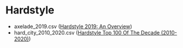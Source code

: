 # Hardstyle
 - axelade_2019.csv ([Hardstyle 2019: An Overview](https://www.youtube.com/watch?v=TT7fwBrJFW0))
 - hard_city_2010_2020.csv ([Hardstyle Top 100 Of The Decade (2010-2020)](https://www.youtube.com/watch?v=s-asmQg2j30))
